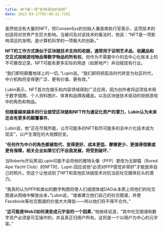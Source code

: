 ```yaml
---
title: NFT是一项“影响深远的发明”
date: 2022-03-17T02:40:12.718Z
---
```

虽然他没有大量的NFT，但ConsenSys的创始人兼首席执行官表示，这项技术的创造将对世界产生巨大影响。当被问及对该技术的看法时，他说：“NFT是一项影响深远的发明，是计算机科学的一项极大的创新。”

**NFT的工作方式类似于区块链技术支持的收据，通常用于证明艺术品、收藏品和交互式视频游戏物品等数字物品的所有权**。但作为不需要中介的去中心化账本上的不可篡改记录，NFT可能有更多实际的用途（如房地产）并动摇现有行业。

“我们即将颠覆地球上的一切，”Lupin说。“我们即将把孤岛时代转变为社区时代，中介机构将变得更广泛、更有价值、更有效。”

Lubin表示，NFT首次在娱乐和内容领域得到广泛应用，因为创作者将这项技术用于数字插图、个人资料图片、体育和品牌收藏品，以及区块链技术驱动的视频游戏中的角色和物品。

**但随着越来越多的行业接受区块链和NFT作为通证化资产的潜力，Lubin认为未来还会有更多的颠覆事件**。

Lubin说，他“正在尽我所能，让尽可能多的NFT和尽可能多的去中介化技术成为现实”，以产生潜在的大规模巨变。

“**任何作为中介的角色都被取代、变得更好、成本更低、摩擦更少、更值得信赖或更有保障，相关企业如果它们不自我发展，将受到破坏**。”

当Roberts开玩笑说Lupin可能不会将他的推特头像（PFP）更改为无聊猿（Bored Ape Yacht Club）的NFT时，Lupin 回应说他“必须对PFP感觉非常好”才能放弃自己的照片。但这个让他谈到了NFT和其他区块链技术对抗当前社交媒体巨头的潜力。

“我真的认为PFP和类似的数字构图将使人们或团体或DAO从本质上将他们的社交图谱从网络中解放出来，”Lubin说，“或者建立他们自己的社交图谱，并使Facebook等社交图谱的价值大大降低——所以他们将不得不合作。”

“**这可能是Web2如何演变成元宇宙的一个因素**，”他继续说道，“其中社交图谱和数字资产必须是可互操作的，并且真正归用户所有。这将是一个以用户为中心的元宇宙。”